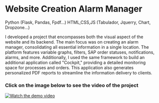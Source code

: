 # Website Creation Alarm Manager
Python (Flask, Pandas, Fpdf...) 
HTML,CSS,JS (Tabulador, Jquerry, Chart, Dropzone...)


I developed a project that encompasses both the visual aspect of the website and its backend. The main focus was on creating an alarm manager, consolidating all essential information in a single location. The platform features variable graphs, filters, SAP order statuses, notifications, alarms, and more. Additionally, I used the same framework to build an additional application called "Cockpit," providing a detailed monitoring space for processes and orders. This application also generates personalized PDF reports to streamline the information delivery to clients.

### Click on the image below to see the video of the project

[![Watch the demo video](https://img.youtube.com/vi/VA_IokPn46s/0.jpg)](https://www.youtube.com/watch?v=VA_IokPn46s)

